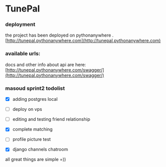 # TunePal

### deployment
the project has been deployed on pythonanywhere .
[http://tunepal.pythonanywhere.com](http://tunepal.pythonanywhere.com)


### available urls:
docs and other info about api are here:
[http://tunepal.pythonanywhere.com/swagger/](http://tunepal.pythonanywhere.com/swagger/)


### masoud sprint2 todolist
- [x] adding postgres local
- [ ] deploy on vps
- [ ] editing and testing friend relationship 
- [x] complete matching
- [ ] profile picture test
- [x] django channels chatroom 







all great things are simple =))